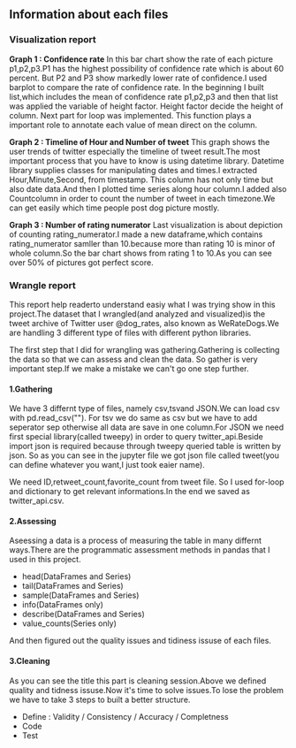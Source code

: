 ## Information about each files 




### Visualization report 
**Graph 1 : Confidence rate**
In this bar chart show the rate of each picture p1,p2,p3.P1 has the highest possibility of confidence rate which is about 60 percent. But P2 and P3 show markedly lower rate of confidence.I used barplot to compare the rate of confidence rate. In the beginning I built list,which includes the mean of confidence rate p1,p2,p3 and then that list was applied the variable of height factor. Height factor decide the height of column. Next part for loop was implemented. This function plays a important role to annotate each value of mean direct on the column.

**Graph 2 : Timeline of Hour and Number of tweet**
This graph shows the user trends of twitter especially the timeline of tweet result.The most important process that you have to know is using datetime library. Datetime library supplies classes for manipulating dates and times.I extracted Hour,Minute,Second, from timestamp. This column has not only time but also date data.And then I plotted time series along hour column.I added also Countcolumn in order to count the number of tweet in each timezone.We can get easily which time people post dog picture mostly.

**Graph 3 : Number of rating numerator**
Last visualization is about depiction of counting rating_numerator.I made a new dataframe,which contains rating_numerator samller than 10.because more than rating 10 is minor of whole column.So the bar chart shows from rating 1 to 10.As you can see over 50% of pictures got perfect score.


### Wrangle report
This report help readerto understand easiy what I was trying show in this project.The dataset that I wrangled(and analyzed and visualized)is the tweet archive of Twitter user @dog_rates, also known as WeRateDogs.We are handling 3 different type of files with different python libraries.

The first step that I did for wrangling was gathering.Gathering is collecting the data so that we can assess and clean the data. So gather is very important step.If we make a mistake we can't go one step further.

#### 1.Gathering
We have 3 differnt type of files, namely csv,tsvand JSON.We can load csv with pd.read_csv(""). For tsv we do same as csv but we have to add seperator sep otherwise all data are save in one column.For JSON we need first special library(called tweepy) in order to query twitter_api.Beside import json is required because through tweepy queried table is written by json. So as you can see in the jupyter file we got json file called tweet(you can define whatever you want,I just took eaier name).

We need ID,retweet_count,favorite_count from tweet file. So I used for-loop and dictionary to get relevant informations.In the end we saved as twitter_api.csv.

#### 2.Assessing
Aseessing a data is a process of measuring the table in many differnt ways.There are the programmatic assessment methods in pandas that I used in this project.

- head(DataFrames and Series)
- tail(DataFrames and Series)
- sample(DataFrames and Series)
- info(DataFrames only)
- describe(DataFrames and Series)
- value_counts(Series only)

And then  figured out the quality issues and tidiness issuse of each files.

#### 3.Cleaning
As you can see the title this part is cleaning session.Above we defined quality and tidness issuse.Now it's time to solve issues.To lose the problem we have to take 3 steps to built a better structure.

- Define : Validity / Consistency / Accuracy / Completness
- Code
- Test
